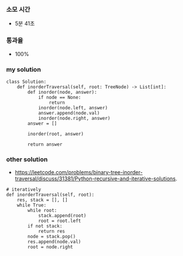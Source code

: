 ### 소모 시간
- 5분 41초

### 통과율
- 100%

### my solution
```
class Solution:
    def inorderTraversal(self, root: TreeNode) -> List[int]:
        def inorder(node, answer):
            if node == None:
                return
            inorder(node.left, answer)
            answer.append(node.val)
            inorder(node.right, answer)
        answer = []
        
        inorder(root, answer)
        
        return answer
```

### other solution
- https://leetcode.com/problems/binary-tree-inorder-traversal/discuss/31381/Python-recursive-and-iterative-solutions.
```
# iteratively       
def inorderTraversal(self, root):
    res, stack = [], []
    while True:
        while root:
            stack.append(root)
            root = root.left
        if not stack:
            return res
        node = stack.pop()
        res.append(node.val)
        root = node.right
```